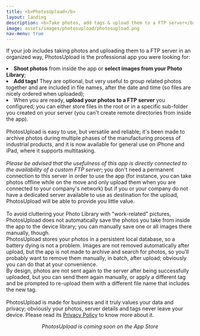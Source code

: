 ```yaml
---
title: <b>PhotosUpload</b>
layout: landing
description: <b>Take photos, add tags & upload them to a FTP server</b>
image: assets/images/photosupload/photosupload.png
nav-menu: true
---
```


<!-- Main -->
<div id="main">

<!-- One -->
<section id="one">
	<div class="inner">
		<p>
			If your job includes taking photos and uploading them to a FTP server in an organized way, PhotosUpload is the professional app you were looking for:<li><b>Shoot photos</b> from inside the app or <b>select images from your Photo Library</b>;</li><li><b>Add tags!</b> They are optional, but very useful to group related photos together and are included in file names, after the date and time (so files are nicely ordered when uploaded);</li><li>When you are ready, <b>upload your photos to a FTP server</b> you configured; you can either store files in the root or in a specific sub-folder you created on your server (you can't create remote directories from inside the app).</li>
			<br>PhotosUpload is easy to use, but versatile and reliable; it's been made to archive photos during multiple phases of the manufacturing process of industrial products, and it is now available for general use on iPhone and iPad, where it supports multitasking.
			<br><br><i>Please be advised that the usefulness of this app is directly connected to the availability of a custom FTP server</i>; you don't need a permanent connection to this server in order to use the app (for instance, you can take photos offline while on the move and only upload them when you are connected to your company's network) but if you or your company do not have a dedicated server available to use as destination for the upload, PhotosUpload will be able to provide you little value.
			<br><br>To avoid cluttering your Photo Library with "work-related" pictures, PhotosUpload does not automatically save the photos you take from inside the app to the device library; you can manually save one or all images there manually, though.
			<br>PhotosUpload stores your photos in a persistent local database, so a battery dying is not a problem. Images are not removed automatically after upload, but the app is not made to archive and search for photos, so you'll probably want to remove them manually, in batch, after upload; obviously you can do that at your convenience.
			<br>By design, photos are not sent again to the server after being successfully uploaded, but you can send them again manually, or apply a different tag and be prompted to re-upload them with a different file name that includes the new tag.
			<br><br>PhotosUpload is made for business and it truly values your data and privacy; obviously your photos, server details and tags never leave your device. Please read its <a href="{{ site.baseurl }}/privacy/photosupload_privacy_policy.html">Privacy Policy</a> to know more about it.
		</p>
				<p style="text-align:center">
			<i>PhotosUpload is coming soon on the App Store</i>
		</p>
	</div>
</section>
</div>